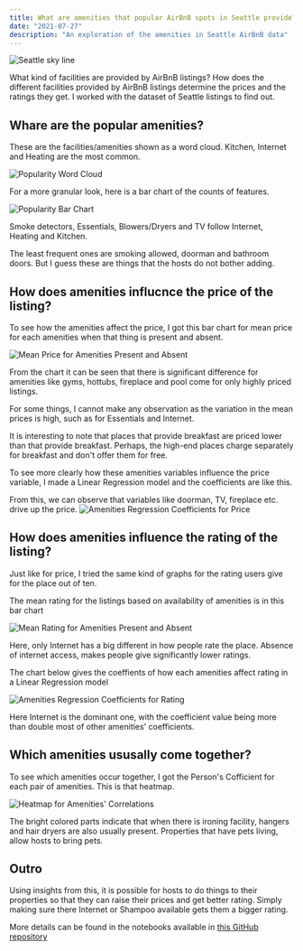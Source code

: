 ```yaml
---
title: What are amenities that popular AirBnB spots in Seattle provide?
date: "2021-07-27"
description: "An exploration of the amenities in Seattle AirBnB data"
---
```

![Seattle sky line](./seattle.png)

What kind of facilities are provided by AirBnB listings? How does the different facilities provided by AirBnB listings determine the prices and the ratings they get. I worked with the dataset of Seattle listings to find out.

## Whare are the popular amenities?

These are the facilities/amenities shown as a word cloud. Kitchen, Internet and Heating are the most common. 

![Popularity Word Cloud](./popularity_word_cloud.png)

For a more granular look, here is a bar chart of the counts of features.

![Popularity Bar Chart](./popularity_bar_chart.png)

Smoke detectors, Essentials, Blowers/Dryers and TV follow Internet, Heating and Kitchen.

The least frequent ones are smoking allowed, doorman and bathroom doors. But I guess these are things that the hosts do not bother adding.  

## How does amenities influcnce the price of the listing?

To see how the amenities affect the price, I got this bar chart for mean price for each amenities when that thing is present and absent.

![Mean Price for Amenities Present and Absent](./amenity_mean_price_bar_chart.png)

From the chart it can be seen that there is significant difference for amenities like gyms, hottubs, fireplace and pool come for only highly priced listings.

For some things, I cannot make any observation as the variation in the mean prices is high, such as for Essentials and Internet.

It is interesting to note that places that provide breakfast are priced lower than that provide breakfast. Perhaps, the high-end places charge separately for breakfast and don't offer them for free.

To see more clearly how these amenities variables influence the price variable, I made a Linear Regression model and the coefficients are like this. 

From this, we can observe that variables like doorman, TV, fireplace etc. drive up the price.
![Amenities Regression Coefficients for Price](./amenity_price_coefs.png)

## How does amenities influence the rating of the listing?

Just like for price, I tried the same kind of graphs for the rating users give for the place out of ten. 

The mean rating for the listings based on availability of amenities is in this bar chart

![Mean Rating for Amenities Present and Absent](./amenity_mean_rating_bar_chart.png)

Here, only Internet has a big different in how people rate the place. Absence of internet access, makes people give significantly lower ratings.

The chart below gives the coeffients of how each amenities affect rating in a Linear Regression model

![Amenities Regression Coefficients for Rating](./amenity_rating_coefs.png)

Here Internet is the dominant one, with the coefficient value being more than double most of other amenities' coefficients.

## Which amenities ususally come together?

To see which amenities occur together, I got the Person's Cofficient for each pair of amenities. This is that heatmap.

![Heatmap for Amenities' Correlations](./amenities_correlations_heatmap.png)

The bright colored parts indicate that when there is ironing facility, hangers and hair dryers are also usually present. Properties that have pets living, allow hosts to bring pets.

## Outro

Using insights from this, it is possible for hosts to do things to their properties so that they can raise their prices and get better rating. Simply making sure there Internet or Shampoo available gets them a bigger rating. 

More details can be found in the notebooks available in [this GitHub repository](https://github.com/sivakar12/seattle-airbnb-nanodegree-project)